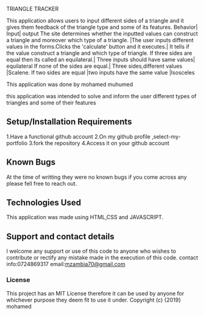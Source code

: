 TRIANGLE TRACKER

This application allows users to input different sides of a triangle and it gives them feedback of the triangle type and some of its features.
Behavior|	Input|	output
The site determines whether the inputted values can construct a triangle and moreover which type of a triangle.	|The user inputs different values in the forms.Clicks the 'calculate' button and it executes.|	It tells if the value construct a triangle and which type of triangle.
If three sides are equal then its called an equilateral.|	Three inputs should have same values|	equilateral
If none of the sides are equal.|	Three sides,different values	|Scalene.
If two sides are equal	|two inputs have the same value	|Isosceles


This application was done by mohamed muhumed

this application was intended to solve and inform the user different types of triangles and some of their  features
## Setup/Installation Requirements
1.Have a functional github account
2.On my github profile ,select-my-portfolio
3.fork the repository
4.Access it on your github account
## Known Bugs
At the time of writting they were no known bugs if you come across any please fell free to reach out.
## Technologies Used
This application was made using HTML,CSS and JAVASCRIPT.

## Support and contact details
I welcome any support or use of this code to anyone who wishes to contribute or rectify any mistake made in the execution of this code.
contact info:0724869317
email:mzambia70@gmail.com
### License
This project has an MIT License therefore it can be used by anyone for whichever purpose they deem fit to use it under.
Copyright (c) {2019} mohamed
